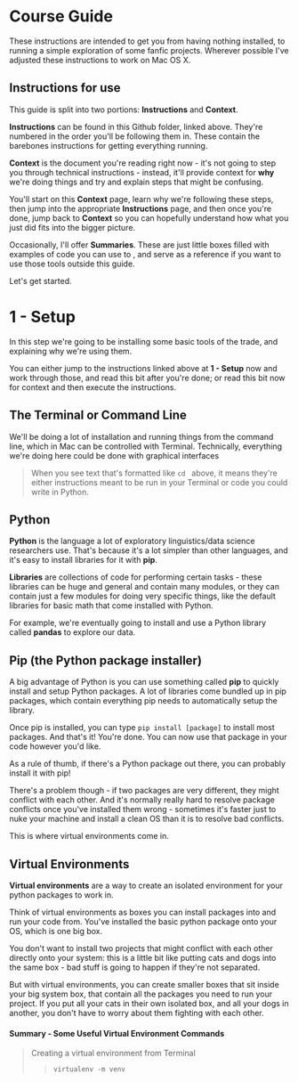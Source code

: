 # Course Guide

These instructions are intended to get you from having nothing installed, to running a simple exploration of some fanfic projects. Wherever possible I've adjusted these instructions to work on Mac OS X.

## Instructions for use

This guide is split into two portions: **Instructions** and **Context**.

**Instructions** can be found in this Github folder, linked above. They're numbered in the order you'll be following them in. These contain the barebones instructions for getting everything running.

**Context** is the document you're reading right now - it's not going to step you through technical instructions - instead, it'll provide context for **why** we're doing things and try and explain steps that might be confusing.

You'll start on this **Context** page, learn why we're following these steps, then jump into the appropriate **Instructions** page, and then once you're done, jump back to **Context** so you can hopefully understand how what you just did fits into the bigger picture.

Occasionally, I'll offer **Summaries**. These are just little boxes filled with examples of code you can use to , and serve as a reference if you want to use those tools outside this guide.

Let's get started.

# 1 - Setup

In this step we're going to be installing some basic tools of the trade, and explaining why we're using them.

You can either jump to the instructions linked above at **1 - Setup** now and work through those, and read this bit after you're done; or read this bit now for context and then execute the instructions.

## The Terminal or Command Line

We'll be doing a lot of installation and running things from the command line, which in Mac can be controlled with Terminal. Technically, everything we're doing here could be done with graphical interfaces  

> When you see text that's formatted like `cd ` above, it means they're either instructions meant to be run in your Terminal or code you could write in Python.


## Python

**Python** is the language a lot of exploratory linguistics/data science researchers use. That's because it's a lot simpler than other languages, and it's easy to install libraries for it with **pip**.

**Libraries** are collections of code for performing certain tasks - these libraries can be huge and general and contain many modules, or they can contain just a few modules for doing very specific things, like the default libraries for basic math that come installed with Python.

For example, we're eventually going to install and use a Python library called **pandas** to explore our data.  

## Pip (the Python package installer)

A big advantage of Python is you can use something called **pip** to quickly install and setup Python packages. A lot of libraries come bundled up in pip packages, which contain everything pip needs to automatically setup the library.

 Once pip is installed, you can type `pip install [package]` to install most packages. And that's it! You're done. You can now use that package in your code however you'd like.

As a rule of thumb, if there's a Python package out there, you can probably install it with pip!

There's a problem though - if two packages are very different, they might conflict with each other. And it's normally really hard to resolve package conflicts once you've installed them wrong - sometimes it's faster just to nuke your machine and install a clean OS than it is to resolve bad conflicts.

This is where virtual environments come in.

## Virtual Environments

**Virtual environments** are a way to create an isolated environment for your python packages to work in.

Think of virtual environments as boxes you can install packages into and run your code from. You've installed the basic python package onto your OS, which is one big box.

You don't want to install two projects that might conflict with each other directly onto your system: this is a little bit like putting cats and dogs into the same box - bad stuff is going to happen if they're not separated.

But with virtual environments, you can create smaller boxes that sit inside your big system box, that contain all the packages you need to run your project. If you put all your cats in their own isolated box, and all your dogs in another, you don't have to worry about them fighting with each other.

#### Summary - Some Useful Virtual Environment Commands

> Creating a virtual environment from Terminal
>> `virtualenv -m venv`
